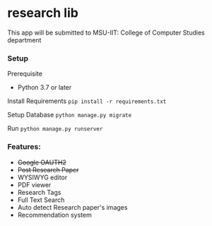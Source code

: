 # research lib
This app will be submitted to MSU-IIT: College of Computer Studies department

### Setup

Prerequisite
 - Python 3.7 or later

Install Requirements
```pip install -r requirements.txt```

Setup Database
```python manage.py migrate```

Run
```python manage.py runserver```

### Features:
- ~~Google OAUTH2~~
- ~~Post Research Paper~~
- WYSIWYG editor
- PDF viewer
- Research Tags
- Full Text Search
- Auto detect Research paper's images
- Recommendation system
